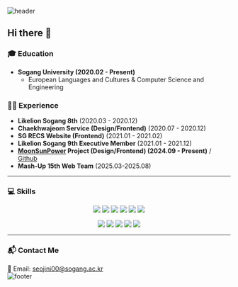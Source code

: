 ![header](https://capsule-render.vercel.app/api?type=waving&color=fadadd&height=200&section=header&text=🔥%20xxj15's%20Github%20⚡&fontSize=50&fontColor=333333&animation=fadeIn&fontAlignY=40)

## Hi there 👋

### 🎓 Education 

- **Sogang University (2020.02 - Present)**
  - European Languages and Cultures & Computer Science and Engineering

### 👨‍💼 Experience
- **Likelion Sogang 8th** (2020.03 - 2020.12)  
- **Chaekhwajeom Service (Design/Frontend)** (2020.07 - 2020.12)  
- **SG RECS Website (Frontend)** (2021.01 - 2021.02)  
- **Likelion Sogang 9th Executive Member** (2021.01 - 2021.12)  
- **[MoonSunPower](https://moonsunpower.com/) Project (Design/Frontend) (2024.09 - Present)** / [Github](https://github.com/MSP-MoonSunPower/MoonSunPower)
- **Mash-Up 15th Web Team** (2025.03-2025.08) 
 
---
### 💻 Skills
<div align="center">

<p>
  <img src="https://img.shields.io/badge/Python-3776AB?style=for-the-badge&logo=python&logoColor=white"/>
  <img src="https://img.shields.io/badge/C-A8B9CC?style=for-the-badge&logo=c&logoColor=white"/>
  <img src="https://img.shields.io/badge/JavaScript-F7DF1E?style=for-the-badge&logo=javascript&logoColor=black"/>
  <img src="https://img.shields.io/badge/TypeScript-3178C6?style=for-the-badge&logo=typescript&logoColor=white"/>
  <img src="https://img.shields.io/badge/HTML5-E34F26?style=for-the-badge&logo=html5&logoColor=white"/>
  <img src="https://img.shields.io/badge/CSS3-1572B6?style=for-the-badge&logo=css3&logoColor=white"/>
</p>

<p>
  <img src="https://img.shields.io/badge/React.js-61DAFB?style=for-the-badge&logo=react&logoColor=black"/>
  <img src="https://img.shields.io/badge/Next.js-000000?style=for-the-badge&logo=next.js&logoColor=white"/>
  <img src="https://img.shields.io/badge/Figma-F24E1E?style=for-the-badge&logo=figma&logoColor=white"/>
  <img src="https://img.shields.io/badge/Adobe%20XD-FF61F6?style=for-the-badge&logo=adobe-xd&logoColor=white"/>
  <img src="https://img.shields.io/badge/Adobe%20Photoshop-31A8FF?style=for-the-badge&logo=adobe-photoshop&logoColor=white"/>
</p>

</div>

---

### 📬 Contact Me

📧 Email: [seojini00@sogang.ac.kr](mailto:seojini00@sogang.ac.kr)  
![footer](https://capsule-render.vercel.app/api?type=waving&color=fadadd&height=80&section=footer)


